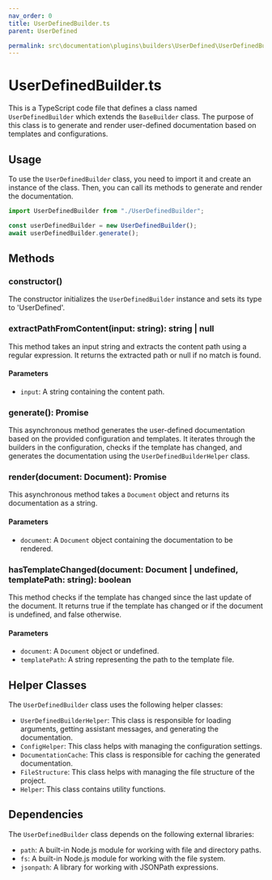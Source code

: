 ```yaml
---
nav_order: 0
title: UserDefinedBuilder.ts
parent: UserDefined

permalink: src\documentation\plugins\builders\UserDefined\UserDefinedBuilder.ts
---
```


# UserDefinedBuilder.ts

This is a TypeScript code file that defines a class named `UserDefinedBuilder` which extends the `BaseBuilder` class. The purpose of this class is to generate and render user-defined documentation based on templates and configurations.

## Usage

To use the `UserDefinedBuilder` class, you need to import it and create an instance of the class. Then, you can call its methods to generate and render the documentation.

```typescript
import UserDefinedBuilder from "./UserDefinedBuilder";

const userDefinedBuilder = new UserDefinedBuilder();
await userDefinedBuilder.generate();
```

## Methods

### constructor()

The constructor initializes the `UserDefinedBuilder` instance and sets its type to 'UserDefined'.

### extractPathFromContent(input: string): string | null

This method takes an input string and extracts the content path using a regular expression. It returns the extracted path or null if no match is found.

#### Parameters

- `input`: A string containing the content path.

### generate(): Promise<void>

This asynchronous method generates the user-defined documentation based on the provided configuration and templates. It iterates through the builders in the configuration, checks if the template has changed, and generates the documentation using the `UserDefinedBuilderHelper` class.

### render(document: Document): Promise<string>

This asynchronous method takes a `Document` object and returns its documentation as a string.

#### Parameters

- `document`: A `Document` object containing the documentation to be rendered.

### hasTemplateChanged(document: Document | undefined, templatePath: string): boolean

This method checks if the template has changed since the last update of the document. It returns true if the template has changed or if the document is undefined, and false otherwise.

#### Parameters

- `document`: A `Document` object or undefined.
- `templatePath`: A string representing the path to the template file.

## Helper Classes

The `UserDefinedBuilder` class uses the following helper classes:

- `UserDefinedBuilderHelper`: This class is responsible for loading arguments, getting assistant messages, and generating the documentation.
- `ConfigHelper`: This class helps with managing the configuration settings.
- `DocumentationCache`: This class is responsible for caching the generated documentation.
- `FileStructure`: This class helps with managing the file structure of the project.
- `Helper`: This class contains utility functions.

## Dependencies

The `UserDefinedBuilder` class depends on the following external libraries:

- `path`: A built-in Node.js module for working with file and directory paths.
- `fs`: A built-in Node.js module for working with the file system.
- `jsonpath`: A library for working with JSONPath expressions.